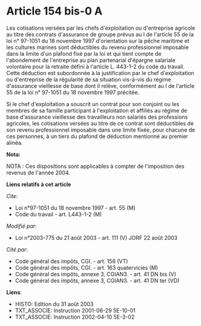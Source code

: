 # Article 154 bis-0 A

Les cotisations versées par les chefs d'exploitation ou d'entreprise agricole au titre des contrats d'assurance de groupe
prévus au I de l'article 55 de la loi n° 97-1051 du 18 novembre 1997 d'orientation sur la pêche maritime et les cultures
marines sont déductibles du revenu professionnel imposable dans la limite d'un plafond fixé par la loi et qui tient compte de
l'abondement de l'entreprise au plan partenarial d'épargne salariale volontaire pour la retraite défini à l'article L.
443-1-2 du code du travail. Cette déduction est subordonnée à la justification par le chef d'exploitation ou d'entreprise de
la régularité de sa situation vis-à-vis du régime d'assurance vieillesse de base dont il relève, conformément au I de
l'article 55 de la loi n° 97-1051 du 18 novembre 1997 précitée.

Si le chef d'exploitation a souscrit un contrat pour son conjoint ou les membres de sa famille participant à l'exploitation
et affiliés au régime de base d'assurance vieillesse des travailleurs non salariés des professions agricoles, les cotisations
versées au titre de ce contrat sont déductibles de son revenu professionnel imposable dans une limite fixée, pour chacune de
ces personnes, à un tiers du plafond de déduction mentionné au premier alinéa.

**Nota:**

NOTA : Ces dispositions sont applicables à compter de l'imposition des revenus de l'année 2004.

**Liens relatifs à cet article**

_Cite_:

  - Loi n°97-1051 du 18 novembre 1997 - art. 55 (M)
  - Code du travail - art. L443-1-2 (M)

_Modifié par_:

  - Loi n°2003-775 du 21 août 2003 - art. 111 (V) JORF 22 août 2003

_Cité par_:

  - Code général des impôts, CGI. - art. 156 (VT)
  - Code général des impôts, CGI. - art. 163 quatervicies (M)
  - Code général des impôts, annexe 3, CGIAN3. - art. 41 DN bis (V)
  - Code général des impôts, annexe 3, CGIAN3. - art. 41 DN ter (VD)

**Liens**:

  - HISTO: Edition du 31 août 2003
  - TXT_ASSOCIE: Instruction 2001-06-29 5E-10-01
  - TXT_ASSOCIE: Instruction 2002-04-10 5E-3-02
